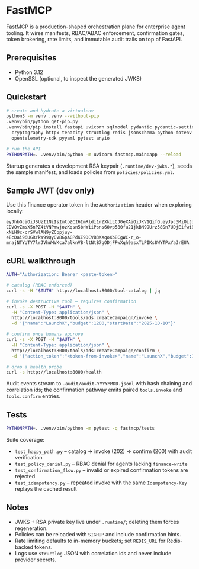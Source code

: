 # FastMCP

FastMCP is a production-shaped orchestration plane for enterprise agent tooling. It wires manifests, RBAC/ABAC enforcement, confirmation gates, token brokering, rate limits, and immutable audit trails on top of FastAPI.

## Prerequisites

- Python 3.12
- OpenSSL (optional, to inspect the generated JWKS)

## Quickstart

```bash
# create and hydrate a virtualenv
python3 -m venv .venv --without-pip
.venv/bin/python get-pip.py
.venv/bin/pip install fastapi uvicorn sqlmodel pydantic pydantic-settings "python-jose[cryptography]" \
  cryptography httpx tenacity structlog redis jsonschema python-dotenv opentelemetry-api \
  opentelemetry-sdk pyyaml pytest anyio

# run the API
PYTHONPATH=. .venv/bin/python -m uvicorn fastmcp.main:app --reload
```

Startup generates a development RSA keypair (`.runtime/dev-jwks.*`), seeds the sample manifest, and loads policies from `policies/policies.yml`.

## Sample JWT (dev only)

Use this finance operator token in the `Authorization` header when exploring locally:

```
eyJhbGciOiJSUzI1NiIsImtpZCI6ImRldi1rZXkiLCJ0eXAiOiJKV1QifQ.eyJpc3MiOiJodHRwczovL2lkcC5sb2NhbCIsImF1ZCI6ImZhc3RtY3AiLCJzdWIiOiJhZ2VudC0xIiwidGVuYW50IjoicHVibGljIiwicm9sZXMiOlsiZmluYW5jZS13cml0ZSJdLCJzY29wZXMiOlsiYWRzLndyaXRlIiwidG9vbHMuaW52b2tlOndyaXRlIiwidG9vbHMucXVlcnk6Y2F0YWxvZyJdfQ.iD5iBw7VONjaQDq66jAKcCI9iRe92mssrxeiQY5NlqW_T5Cc0HAi6EEYXMkPId3Kk5oIKpLev64mUrFSai19lZfYo7x1w26QJLkFeNUrodjw60hCFZ86HvMA-CDVOvZmsX5nPZ4tVNPmwjozKqsn5bnWiiPsns60vp580fa21jkBN99Urz58Sn7UDjEifwiEegC7-xNiH9c-crSVwlAN9yZCppjuy-eEcDai96UGRYkW99QyQVBGpAGPdKE9DCVB3KXqoXbBCgWC-r_o-mnajNTYqTY7lrJVhWHVKca7alknVB-ltNtB7gODjFPwXqh9asxTLPIKs8WYTPxYaJrEUA
```

## cURL walkthrough

```bash
AUTH="Authorization: Bearer <paste-token>"

# catalog (RBAC enforced)
curl -s -H "$AUTH" http://localhost:8000/tool-catalog | jq

# invoke destructive tool – requires confirmation
curl -s -X POST -H "$AUTH" \
  -H "Content-Type: application/json" \
  http://localhost:8000/tools/ads:createCampaign/invoke \
  -d '{"name":"LaunchX","budget":1200,"startDate":"2025-10-10"}'

# confirm once humans approve
curl -s -X POST -H "$AUTH" \
  -H "Content-Type: application/json" \
  http://localhost:8000/tools/ads:createCampaign/confirm \
  -d '{"action_token":"<token-from-invoke>","name":"LaunchX","budget":1200,"startDate":"2025-10-10"}'

# drop a health probe
curl -s http://localhost:8000/health
```

Audit events stream to `.audit/audit-YYYYMMDD.jsonl` with hash chaining and correlation ids; the confirmation pathway emits paired `tools.invoke` and `tools.confirm` entries.

## Tests

```bash
PYTHONPATH=. .venv/bin/python -m pytest -q fastmcp/tests
```

Suite coverage:

- `test_happy_path.py` – catalog → invoke (202) → confirm (200) with audit verification
- `test_policy_denial.py` – RBAC denial for agents lacking `finance-write`
- `test_confirmation_flow.py` – invalid or expired confirmation tokens are rejected
- `test_idempotency.py` – repeated invoke with the same `Idempotency-Key` replays the cached result

## Notes

- JWKS + RSA private key live under `.runtime/`; deleting them forces regeneration.
- Policies can be reloaded with `SIGHUP` and include confirmation hints.
- Rate limiting defaults to in-memory buckets; set `REDIS_URL` for Redis-backed tokens.
- Logs use `structlog` JSON with correlation ids and never include provider secrets.
